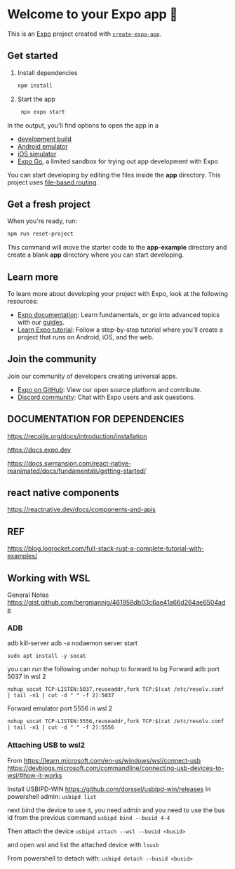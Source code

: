 # Welcome to your Expo app 👋

This is an [Expo](https://expo.dev) project created with [`create-expo-app`](https://www.npmjs.com/package/create-expo-app).

## Get started

1. Install dependencies

   ```bash
   npm install
   ```

2. Start the app

   ```bash
    npx expo start
   ```

In the output, you'll find options to open the app in a

- [development build](https://docs.expo.dev/develop/development-builds/introduction/)
- [Android emulator](https://docs.expo.dev/workflow/android-studio-emulator/)
- [iOS simulator](https://docs.expo.dev/workflow/ios-simulator/)
- [Expo Go](https://expo.dev/go), a limited sandbox for trying out app development with Expo

You can start developing by editing the files inside the **app** directory. This project uses [file-based routing](https://docs.expo.dev/router/introduction).

## Get a fresh project

When you're ready, run:

```bash
npm run reset-project
```

This command will move the starter code to the **app-example** directory and create a blank **app** directory where you can start developing.

## Learn more

To learn more about developing your project with Expo, look at the following resources:

- [Expo documentation](https://docs.expo.dev/): Learn fundamentals, or go into advanced topics with our [guides](https://docs.expo.dev/guides).
- [Learn Expo tutorial](https://docs.expo.dev/tutorial/introduction/): Follow a step-by-step tutorial where you'll create a project that runs on Android, iOS, and the web.

## Join the community

Join our community of developers creating universal apps.

- [Expo on GitHub](https://github.com/expo/expo): View our open source platform and contribute.
- [Discord community](https://chat.expo.dev): Chat with Expo users and ask questions.

## DOCUMENTATION FOR DEPENDENCIES

https://recoiljs.org/docs/introduction/installation

https://docs.expo.dev

https://docs.swmansion.com/react-native-reanimated/docs/fundamentals/getting-started/

## react native components
https://reactnative.dev/docs/components-and-apis

## REF
https://blog.logrocket.com/full-stack-rust-a-complete-tutorial-with-examples/

## Working with WSL

General Notes
https://gist.github.com/bergmannjg/461958db03c6ae41a66d264ae6504ade



### ADB
adb kill-server
adb -a nodaemon server start


` sudo apt install -y socat `

you can run the following under nohup to forward to bg
Forward adb port 5037 in wsl 2
```
nohup socat TCP-LISTEN:5037,reuseaddr,fork TCP:$(cat /etc/resolv.conf | tail -n1 | cut -d " " -f 2):5037
```
Forward emulator port 5556 in wsl 2
```
nohup socat TCP-LISTEN:5556,reuseaddr,fork TCP:$(cat /etc/resolv.conf | tail -n1 | cut -d " " -f 2):5556
```

### Attaching USB to wsl2

From 
https://learn.microsoft.com/en-us/windows/wsl/connect-usb
https://devblogs.microsoft.com/commandline/connecting-usb-devices-to-wsl/#how-it-works


Install USBIPD-WIN https://github.com/dorssel/usbipd-win/releases
 In powershell admin:
` usbipd list `

next bind the device to use it, you need admin and you need to use the bus id from the previous command
` usbipd bind --busid 4-4 `

Then attach the device
` usbipd attach --wsl --busid <busid> `

and open wsl and list the attached device with ` lsusb `

From powershell to detach with:
` usbipd detach --busid <busid> `